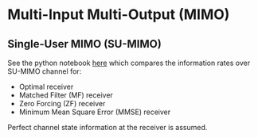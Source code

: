 # Multi-Input Multi-Output (MIMO) 

## Single-User MIMO (SU-MIMO)

See the python notebook [here](notebooks/mimo.ipynb) which compares
the information rates over SU-MIMO channel  for:
* Optimal receiver
* Matched Filter (MF) receiver
* Zero Forcing (ZF) receiver
* Minimum Mean Square Error (MMSE) receiver

Perfect channel state information at the receiver is assumed.
